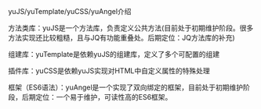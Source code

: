 yuJS/yuTemplate/yuCSS/yuAngel介绍



方法类库：yuJS是一个方法库，负责定义公共方法(目前处于初期维护阶段。很多方法实现还比较粗糙，且与JQ有功能重叠处。后期定位：JQ方法库的补充)

组建库：yuTemplate是依赖yuJS的组建库，定义了多个可配置的组建

插件库：yuCSS是依赖yuJS实现对HTML中自定义属性的特殊处理

框架（ES6语法）：yuAngel是一个实现了双向绑定的框架，目前处于初期维护阶段，后期定位：一个易于维护，可读性高的ES6框架。

